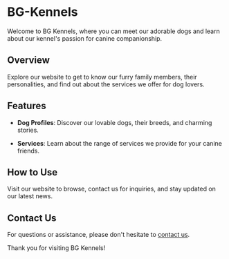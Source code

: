 # BG-Kennels


Welcome to BG Kennels, where you can meet our adorable dogs and learn about our kennel's passion for canine companionship.

## Overview

Explore our website to get to know our furry family members, their personalities, and find out about the services we offer for dog lovers.

## Features

- **Dog Profiles**: Discover our lovable dogs, their breeds, and charming stories.

- **Services**: Learn about the range of services we provide for your canine friends.

## How to Use

Visit our website to browse, contact us for inquiries, and stay updated on our latest news.

## Contact Us

For questions or assistance, please don't hesitate to [contact us](mailto:gopikrishnanb2003@gmail.com).

Thank you for visiting BG Kennels!


